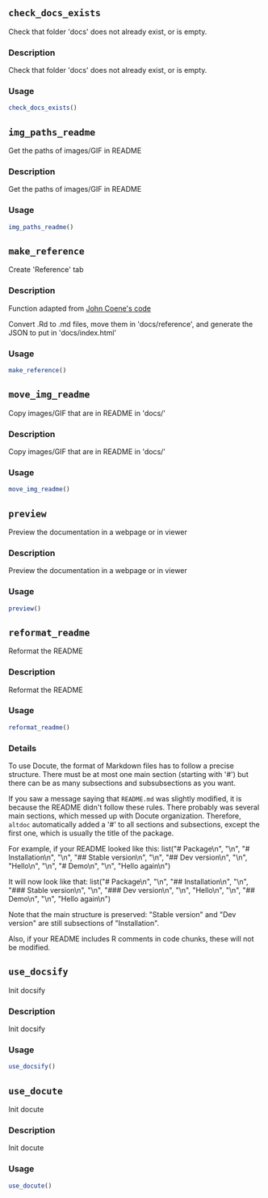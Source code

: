 ## `check_docs_exists`

Check that folder 'docs' does not already exist, or is empty.


### Description

Check that folder 'docs' does not already exist, or is empty.


### Usage

```r
check_docs_exists()
```


## `img_paths_readme`

Get the paths of images/GIF in README


### Description

Get the paths of images/GIF in README


### Usage

```r
img_paths_readme()
```


## `make_reference`

Create 'Reference' tab


### Description

Function adapted from [John Coene's code](https://github.com/devOpifex/leprechaun/blob/master/docs/docify.R) 
 
 Convert .Rd to .md files, move them in 'docs/reference', and generate
 the JSON to put in 'docs/index.html'


### Usage

```r
make_reference()
```


## `move_img_readme`

Copy images/GIF that are in README in 'docs/'


### Description

Copy images/GIF that are in README in 'docs/'


### Usage

```r
move_img_readme()
```


## `preview`

Preview the documentation in a webpage or in viewer


### Description

Preview the documentation in a webpage or in viewer


### Usage

```r
preview()
```


## `reformat_readme`

Reformat the README


### Description

Reformat the README


### Usage

```r
reformat_readme()
```


### Details

To use Docute, the format of Markdown files has to follow a precise
 structure. There must be at most one main section (starting with '#')
 but there can be as many subsections and subsubsections as you want.
 
 If you saw a message saying that `README.md` was slightly modified, it
 is because the README didn't follow these rules. There probably was several
 main sections, which messed up with Docute organization. Therefore,
 `altdoc` automatically added a '#' to all sections and subsections,
 except the first one, which is usually the title of the package.
 
 For example, if your README looked like this: list("# Package\n", "\n", "# Installation\n", "\n", "## Stable version\n", "\n", "## Dev version\n", "\n", "Hello\n", "\n", "# Demo\n", "\n", "Hello again\n") 
 
 It will now look like that: list("# Package\n", "\n", "## Installation\n", "\n", "### Stable version\n", "\n", "### Dev version\n", "\n", "Hello\n", "\n", "## Demo\n", "\n", "Hello again\n") 
 
 Note that the main structure is preserved: "Stable version" and "Dev
 version" are still subsections of "Installation".
 
 Also, if your README includes R comments in code chunks, these will not
 be modified.


## `use_docsify`

Init docsify


### Description

Init docsify


### Usage

```r
use_docsify()
```


## `use_docute`

Init docute


### Description

Init docute


### Usage

```r
use_docute()
```


